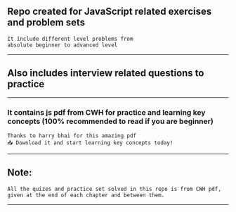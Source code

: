 ## Repo created for JavaScript related exercises and problem sets

```
It include different level problems from 
absolute beginner to advanced level
```
---
## Also includes interview related questions to practice
---
### It contains js pdf from CWH for practice and learning key concepts (100% recommended to read if you are beginner)

```
Thanks to harry bhai for this amazing pdf
📥 Download it and start learning key concepts today!
```
---
## Note: 
```
All the quizes and practice set solved in this repo is from CWH pdf, given at the end of each chapter and between them.
``` 
---